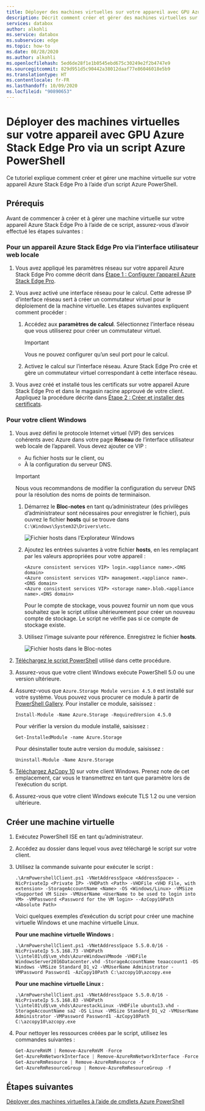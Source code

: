 ```yaml
---
title: Déployer des machines virtuelles sur votre appareil avec GPU Azure Stack Edge Pro via Azure PowerShell
description: Décrit comment créer et gérer des machines virtuelles sur un appareil Azure Stack Edge Pro à l’aide d’Azure PowerShell.
services: databox
author: alkohli
ms.service: databox
ms.subservice: edge
ms.topic: how-to
ms.date: 08/28/2020
ms.author: alkohli
ms.openlocfilehash: 5ed6de28f1e1b0545ebd675c30249e2f2b4747e9
ms.sourcegitcommit: 829d951d5c90442a38012daaf77e86046018e5b9
ms.translationtype: HT
ms.contentlocale: fr-FR
ms.lasthandoff: 10/09/2020
ms.locfileid: "90890653"
---
```

# <a name="deploy-vms-on-your-azure-stack-edge-pro-gpu-device-via-azure-powershell-script"></a>Déployer des machines virtuelles sur votre appareil avec GPU Azure Stack Edge Pro via un script Azure PowerShell

<!--[!INCLUDE [applies-to-skus](../../includes/azure-stack-edge-applies-to-all-sku.md)]-->

Ce tutoriel explique comment créer et gérer une machine virtuelle sur votre appareil Azure Stack Edge Pro à l’aide d’un script Azure PowerShell.

## <a name="prerequisites"></a>Prérequis

Avant de commencer à créer et à gérer une machine virtuelle sur votre appareil Azure Stack Edge Pro à l’aide de ce script, assurez-vous d’avoir effectué les étapes suivantes :

### <a name="for-azure-stack-edge-pro-device-via-the-local-web-ui"></a>Pour un appareil Azure Stack Edge Pro via l’interface utilisateur web locale

1. Vous avez appliqué les paramètres réseau sur votre appareil Azure Stack Edge Pro comme décrit dans [Étape 1 : Configurer l’appareil Azure Stack Edge Pro](azure-stack-edge-j-series-connect-resource-manager.md#step-1-configure-azure-stack-edge-pro-device).

2. Vous avez activé une interface réseau pour le calcul. Cette adresse IP d’interface réseau sert à créer un commutateur virtuel pour le déploiement de la machine virtuelle. Les étapes suivantes expliquent comment procéder :

    1. Accédez aux **paramètres de calcul**. Sélectionnez l’interface réseau que vous utiliserez pour créer un commutateur virtuel.

        > [!IMPORTANT] 
        > Vous ne pouvez configurer qu’un seul port pour le calcul.

    2. Activez le calcul sur l’interface réseau. Azure Stack Edge Pro crée et gère un commutateur virtuel correspondant à cette interface réseau.

3. Vous avez créé et installé tous les certificats sur votre appareil Azure Stack Edge Pro et dans le magasin racine approuvé de votre client. Appliquez la procédure décrite dans [Étape 2 : Créer et installer des certificats](azure-stack-edge-j-series-connect-resource-manager.md#step-2-create-and-install-certificates).

### <a name="for-your-windows-client"></a>Pour votre client Windows

1. Vous avez défini le protocole Internet virtuel (VIP) des services cohérents avec Azure dans votre page **Réseau** de l’interface utilisateur web locale de l’appareil. Vous devez ajouter ce VIP :

    - Au fichier hosts sur le client, ou
    - À la configuration du serveur DNS.
    
    > [!IMPORTANT]
    > Nous vous recommandons de modifier la configuration du serveur DNS pour la résolution des noms de points de terminaison.

    1. Démarrez le **Bloc-notes** en tant qu’administrateur (des privilèges d’administrateur sont nécessaires pour enregistrer le fichier), puis ouvrez le fichier **hosts** qui se trouve dans `C:\Windows\System32\Drivers\etc`.
    
        ![Fichier hosts dans l’Explorateur Windows](media/azure-stack-edge-j-series-connect-resource-manager/hosts-file.png)
    
    2. Ajoutez les entrées suivantes à votre fichier **hosts**, en les remplaçant par les valeurs appropriées pour votre appareil :
    
        ```
        <Azure consistent services VIP> login.<appliance name>.<DNS domain>
        <Azure consistent services VIP> management.<appliance name>.<DNS domain>
        <Azure consistent services VIP> <storage name>.blob.<appliance name>.<DNS domain>
        ```
        Pour le compte de stockage, vous pouvez fournir un nom que vous souhaitez que le script utilise ultérieurement pour créer un nouveau compte de stockage. Le script ne vérifie pas si ce compte de stockage existe.

    3. Utilisez l’image suivante pour référence. Enregistrez le fichier **hosts**.

        ![Fichier hosts dans le Bloc-notes](media/azure-stack-edge-j-series-deploy-virtual-machine-cli-python/hosts-screenshot-boxed.png)

2. [Téléchargez le script PowerShell](https://aka.ms/ase-vm-powershell) utilisé dans cette procédure.

3. Assurez-vous que votre client Windows exécute PowerShell 5.0 ou une version ultérieure.

4. Assurez-vous que `Azure.Storage Module version 4.5.0` est installé sur votre système. Vous pouvez vous procurer ce module à partir de [PowerShell Gallery](https://www.powershellgallery.com/packages/Azure.Storage/4.5.0). Pour installer ce module, saisissez :

    `Install-Module -Name Azure.Storage -RequiredVersion 4.5.0`

    Pour vérifier la version du module installé, saisissez :

    `Get-InstalledModule -name Azure.Storage`

    Pour désinstaller toute autre version du module, saisissez :

    `Uninstall-Module -Name Azure.Storage`

5. [Téléchargez AzCopy 10](https://docs.microsoft.com/azure/storage/common/storage-use-azcopy-v10#download-azcopy) sur votre client Windows. Prenez note de cet emplacement, car vous le transmettrez en tant que paramètre lors de l’exécution du script.

6. Assurez-vous que votre client Windows exécute TLS 1.2 ou une version ultérieure.


## <a name="create-a-vm"></a>Créer une machine virtuelle

1. Exécutez PowerShell ISE en tant qu’administrateur.
2. Accédez au dossier dans lequel vous avez téléchargé le script sur votre client.  
3. Utilisez la commande suivante pour exécuter le script :
 
    `.\ArmPowershellClient.ps1 -VNetAddressSpace <AddressSpace> -NicPrivateIp <Private IP> -VHDPath <Path> -VHDFile <VHD File, with extension> -StorageAccountName <Name> -OS <Windows/Linux> -VMSize <Supported VM Size> -VMUserName <UserName to be used to login into VM> -VMPassword <Password for the VM login> --AzCopy10Path <Absolute Path>`

    Voici quelques exemples d’exécution du script pour créer une machine virtuelle Windows et une machine virtuelle Linux.

    **Pour une machine virtuelle Windows :**

    `.\ArmPowershellClient.ps1 -VNetAddressSpace 5.5.0.0/16 -NicPrivateIp 5.5.168.73 -VHDPath \\intel01\d$\vm_vhds\AzureWindowsVMmode -VHDFile WindowsServer2016Datacenter.vhd -StorageAccountName teaaccount1 -OS Windows -VMSize Standard_D1_v2 -VMUserName Administrator -VMPassword Password1 -AzCopy10Path C:\azcopy10\azcopy.exe`

    **Pour une machine virtuelle Linux :**

    `.\ArmPowershellClient.ps1 -VNetAddressSpace 5.5.0.0/16 -NicPrivateIp 5.5.168.83 -VHDPath \\intel01\d$\vm_vhds\AzurestackLinux -VHDFile ubuntu13.vhd -StorageAccountName sa2 -OS Linux -VMSize Standard_D1_v2 -VMUserName Administrator -VMPassword Password1 -AzCopy10Path C:\azcopy10\azcopy.exe`
    
4. Pour nettoyer les ressources créées par le script, utilisez les commandes suivantes :
    
    ```powershell
    Get-AzureRmVM | Remove-AzureRmVM -Force
    Get-AzureRmNetworkInterface | Remove-AzureRmNetworkInterface -Force
    Get-AzureRmResource | Remove-AzureRmResource -f
    Get-AzureRmResourceGroup | Remove-AzureRmResourceGroup -f
    ```


## <a name="next-steps"></a>Étapes suivantes

[Déployer des machines virtuelles à l’aide de cmdlets Azure PowerShell](azure-stack-edge-j-series-deploy-virtual-machine-powershell.md)
